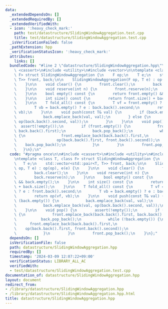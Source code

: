 ```yaml
---
data:
  _extendedDependsOn: []
  _extendedRequiredBy: []
  _extendedVerifiedWith:
  - icon: ':heavy_check_mark:'
    path: test/datastructure/SlidingWindowAggregation.test.cpp
    title: test/datastructure/SlidingWindowAggregation.test.cpp
  _isVerificationFailed: false
  _pathExtension: hpp
  _verificationStatusIcon: ':heavy_check_mark:'
  attributes:
    links: []
  bundledCode: "#line 2 \"datastructure/SlidingWindowAggregation.hpp\"\n\n#include\
    \ <cassert>\n#include <utility>\n#include <vector>\n\ntemplate <class T, class\
    \ F> struct SlidingWindowAggregation {\n    F op;\n    T e;\n    std::vector<std::pair<T,\
    \ T>> front, back;\n\n    SlidingWindowAggregation(F op, T e) : op(op), e(e) {\n\
    \    }\n\n    void clear() {\n        front.clear();\n        back.clear();\n\
    \    }\n\n    void reserve(int n) {\n        front.reserve(n);\n        back.reserve(n);\n\
    \    }\n\n    bool empty() const {\n        return front.empty() && back.empty();\n\
    \    }\n\n    int size() const {\n        return front.size() + back.size();\n\
    \    }\n\n    T fold_all() const {\n        T vf = front.empty() ? e : front.back().second;\n\
    \        T vb = back.empty() ? e : back.back().second;\n        return op(vf,\
    \ vb);\n    }\n\n    void push(const T& val) {\n        if (back.empty()) {\n\
    \            back.emplace_back(val, val);\n        } else {\n            back.emplace_back(val,\
    \ op(back.back().second, val));\n        }\n    }\n\n    void pop() {\n      \
    \  assert(!empty());\n        if (front.empty()) {\n            front.emplace_back(back.back().first,\
    \ back.back().first);\n            back.pop_back();\n            while (!back.empty())\
    \ {\n                front.emplace_back(back.back().first,\n                 \
    \                  op(back.back().first, front.back().second));\n            \
    \    back.pop_back();\n            }\n        }\n        front.pop_back();\n \
    \   }\n};\n"
  code: "#pragma once\n\n#include <cassert>\n#include <utility>\n#include <vector>\n\
    \ntemplate <class T, class F> struct SlidingWindowAggregation {\n    F op;\n \
    \   T e;\n    std::vector<std::pair<T, T>> front, back;\n\n    SlidingWindowAggregation(F\
    \ op, T e) : op(op), e(e) {\n    }\n\n    void clear() {\n        front.clear();\n\
    \        back.clear();\n    }\n\n    void reserve(int n) {\n        front.reserve(n);\n\
    \        back.reserve(n);\n    }\n\n    bool empty() const {\n        return front.empty()\
    \ && back.empty();\n    }\n\n    int size() const {\n        return front.size()\
    \ + back.size();\n    }\n\n    T fold_all() const {\n        T vf = front.empty()\
    \ ? e : front.back().second;\n        T vb = back.empty() ? e : back.back().second;\n\
    \        return op(vf, vb);\n    }\n\n    void push(const T& val) {\n        if\
    \ (back.empty()) {\n            back.emplace_back(val, val);\n        } else {\n\
    \            back.emplace_back(val, op(back.back().second, val));\n        }\n\
    \    }\n\n    void pop() {\n        assert(!empty());\n        if (front.empty())\
    \ {\n            front.emplace_back(back.back().first, back.back().first);\n \
    \           back.pop_back();\n            while (!back.empty()) {\n          \
    \      front.emplace_back(back.back().first,\n                               \
    \    op(back.back().first, front.back().second));\n                back.pop_back();\n\
    \            }\n        }\n        front.pop_back();\n    }\n};"
  dependsOn: []
  isVerificationFile: false
  path: datastructure/SlidingWindowAggregation.hpp
  requiredBy: []
  timestamp: '2024-03-09 12:07:22+09:00'
  verificationStatus: LIBRARY_ALL_AC
  verifiedWith:
  - test/datastructure/SlidingWindowAggregation.test.cpp
documentation_of: datastructure/SlidingWindowAggregation.hpp
layout: document
redirect_from:
- /library/datastructure/SlidingWindowAggregation.hpp
- /library/datastructure/SlidingWindowAggregation.hpp.html
title: datastructure/SlidingWindowAggregation.hpp
---
```

